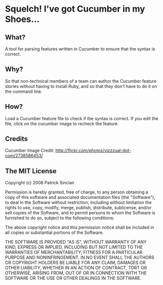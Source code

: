 Squelch! I've got Cucumber in my Shoes...
=========================================

What?
-----

A tool for parsing features written in Cucumber to ensure that the syntax is correct.

Why?
----

So that non-technical members of a team can author the Cucumber feature stories without having to install Ruby, and so that they don't have to do it on the command line.

How?
----

Load a Cucumber feature file to check if the syntax is correct. If you edit the file, click on the cucumber image to recheck the feature.

Credits
-------

Cucumber Image Credit:
http://flickr.com/photos/vizzzual-dot-com/2738586453/


The MIT License
---------------

Copyright (c) 2008 Patrick Sinclair

Permission is hereby granted, free of charge, to any person obtaining a copy
of this software and associated documentation files (the "Software"), to deal
in the Software without restriction, including without limitation the rights
to use, copy, modify, merge, publish, distribute, sublicense, and/or sell
copies of the Software, and to permit persons to whom the Software is
furnished to do so, subject to the following conditions:

The above copyright notice and this permission notice shall be included in
all copies or substantial portions of the Software.

THE SOFTWARE IS PROVIDED "AS IS", WITHOUT WARRANTY OF ANY KIND, EXPRESS OR
IMPLIED, INCLUDING BUT NOT LIMITED TO THE WARRANTIES OF MERCHANTABILITY,
FITNESS FOR A PARTICULAR PURPOSE AND NONINFRINGEMENT. IN NO EVENT SHALL THE
AUTHORS OR COPYRIGHT HOLDERS BE LIABLE FOR ANY CLAIM, DAMAGES OR OTHER
LIABILITY, WHETHER IN AN ACTION OF CONTRACT, TORT OR OTHERWISE, ARISING FROM,
OUT OF OR IN CONNECTION WITH THE SOFTWARE OR THE USE OR OTHER DEALINGS IN
THE SOFTWARE.
